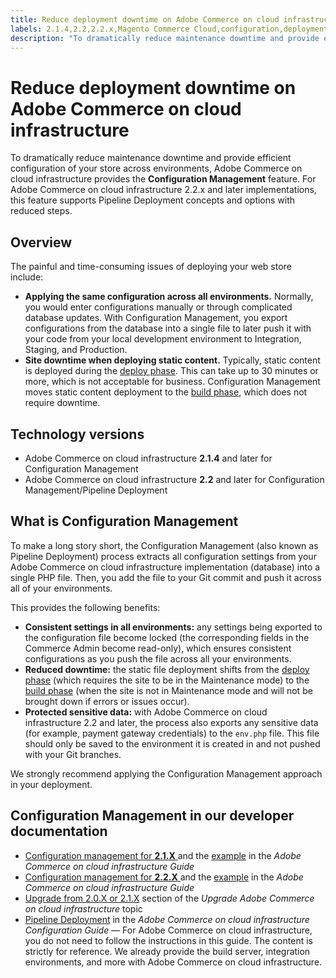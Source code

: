```yaml
---
title: Reduce deployment downtime on Adobe Commerce on cloud infrastructure
labels: 2.1.4,2.2,2.2.x,Magento Commerce Cloud,configuration,deployment,downtime,how to,management,pipeline,Adobe Commerce,cloud infrastructure
description: "To dramatically reduce maintenance downtime and provide efficient configuration of your store across environments, Adobe Commerce on cloud infrastructure provides the **Configuration Management** feature. For Adobe Commerce on cloud infrastructure 2.2.x and later implementations, this feature supports Pipeline Deployment concepts and options with reduced steps."
---
```


# Reduce deployment downtime on Adobe Commerce on cloud infrastructure

To dramatically reduce maintenance downtime and provide efficient configuration of your store across environments, Adobe Commerce on cloud infrastructure provides the **Configuration Management** feature. For Adobe Commerce on cloud infrastructure 2.2.x and later implementations, this feature supports Pipeline Deployment concepts and options with reduced steps.

## Overview

The painful and time-consuming issues of deploying your web store include:

* **Applying the same configuration across all environments.** Normally, you would enter configurations manually or through complicated database updates. With Configuration Management, you export configurations from the database into a single file to later push it with your code from your local development environment to Integration, Staging, and Production.
* **Site downtime when deploying static content.** Typically, static content is deployed during the [deploy phase](http://devdocs.magento.com/guides/v2.2/cloud/reference/discover-deploy.html#cloud-deploy-over-phases-hook). This can take up to 30 minutes or more, which is not acceptable for business. Configuration Management moves static content deployment to the [build phase](http://devdocs.magento.com/guides/v2.2/cloud/reference/discover-deploy.html#cloud-deploy-over-phases-build), which does not require downtime.

## Technology versions

* Adobe Commerce on cloud infrastructure **2.1.4** and later for Configuration Management
* Adobe Commerce on cloud infrastructure **2.2** and later for Configuration Management/Pipeline Deployment

## What is Configuration Management

To make a long story short, the Configuration Management (also known as Pipeline Deployment) process extracts all configuration settings from your Adobe Commerce on cloud infrastructure implementation (database) into a single PHP file. Then, you add the file to your Git commit and push it across all of your environments.

This provides the following benefits:

* **Consistent settings in all environments:** any settings being exported to the configuration file become locked (the corresponding fields in the Commerce Admin become read-only), which ensures consistent configurations as you push the file across all your environments.
* **Reduced downtime:** the static file deployment shifts from the [deploy phase](http://devdocs.magento.com/guides/v2.2/cloud/reference/discover-deploy.html#cloud-deploy-over-phases-hook) (which requires the site to be in the Maintenance mode) to the [build phase](http://devdocs.magento.com/guides/v2.2/cloud/reference/discover-deploy.html#cloud-deploy-over-phases-build) (when the site is not in Maintenance mode and will not be brought down if errors or issues occur).
* **Protected sensitive data:** with Adobe Commerce on cloud infrastructure 2.2 and later, the process also exports any sensitive data (for example, payment gateway credentials) to the `env.php` file. This file should only be saved to the environment it is created in and not pushed with your Git branches.

We strongly recommend applying the Configuration Management approach in your deployment.

## Configuration Management in our developer documentation

* [Configuration management for **2.1.X** ](http://devdocs.magento.com/guides/v2.1/cloud/live/sens-data-over.html) and the [example](http://devdocs.magento.com/guides/v2.1/cloud/live/sens-data-initial.html) in the *Adobe Commerce on cloud infrastructure Guide*
* [Configuration management for **2.2.X** ](http://devdocs.magento.com/guides/v2.2/cloud/live/sens-data-over.html) and the [example](http://devdocs.magento.com/guides/v2.2/cloud/live/sens-data-initial.html) in the *Adobe Commerce on cloud infrastructure Guide*
* [Upgrade from 2.0.X or 2.1.X](http://devdocs.magento.com/guides/v2.2/cloud/project/project-upgrade.html#old-version) section of the *Upgrade Adobe Commerce on cloud infrastructure* topic
* [Pipeline Deployment](http://devdocs.magento.com/guides/v2.2/config-guide/deployment/) in the *Adobe Commerce on cloud infrastructure Configuration Guide* — For Adobe Commerce on cloud infrastructure, you do not need to follow the instructions in this guide. The content is strictly for reference. We already provide the build server, integration environments, and more with Adobe Commerce on cloud infrastructure.
